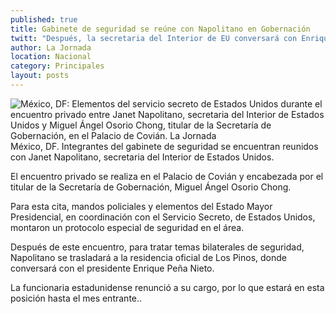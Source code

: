 ```yaml
---
published: true
title: Gabinete de seguridad se reúne con Napolitano en Gobernación
twitt: "Después, la secretaria del Interior de EU conversará con Enrique Peña Nieto en Los Pinos."
author: La Jornada
location: Nacional
category: Principales
layout: posts
---
```


![México, DF: Elementos del servicio secreto de Estados Unidos durante el encuentro privado entre Janet Napolitano, secretaria del Interior de Estados Unidos y Miguel Ángel Osorio Chong, titular de la Secretaría de Gobernación, en el Palacio de Covián. La Jornada](http://i.imgur.com/0IkzSWvm.jpg)México, DF. Integrantes del gabinete de seguridad se encuentran reunidos con Janet Napolitano, secretaria del Interior de Estados Unidos.
 
El encuentro privado se realiza en el Palacio de Covián y encabezada por el titular de la Secretaría de Gobernación, Miguel Ángel Osorio Chong.
 
Para esta cita, mandos policiales y elementos del Estado Mayor Presidencial, en coordinación con el Servicio Secreto, de Estados Unidos, montaron un protocolo especial de seguridad en el área.
 
Después de este encuentro, para tratar temas bilaterales de seguridad, Napolitano se trasladará a la residencia oficial de Los Pinos, donde conversará con el presidente Enrique Peña Nieto.
 
La funcionaria estadunidense renunció a su cargo, por lo que estará en esta posición hasta el mes entrante..
